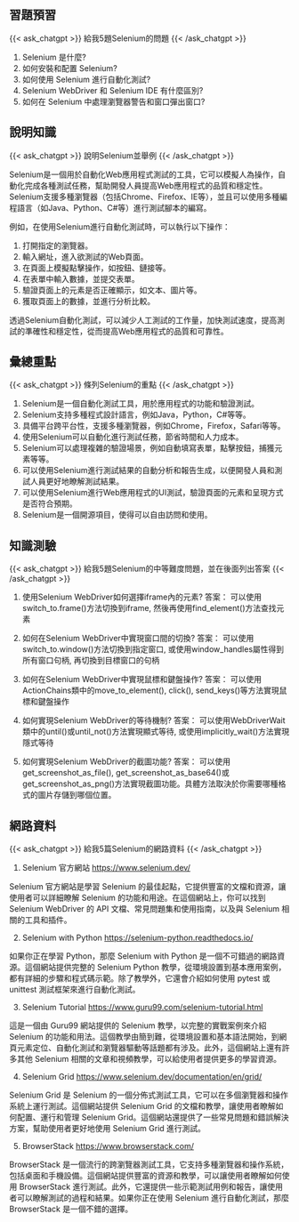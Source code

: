 ## 習題預習
{{< ask_chatgpt >}}
給我5題Selenium的問題
{{< /ask_chatgpt >}}



1. Selenium 是什麼?
2. 如何安裝和配置 Selenium?
3. 如何使用 Selenium 進行自動化測試?
4. Selenium WebDriver 和 Selenium IDE 有什麼區別?
5. 如何在 Selenium 中處理瀏覽器警告和窗口彈出窗口?   

## 說明知識
{{< ask_chatgpt >}}
說明Selenium並舉例
{{< /ask_chatgpt >}}



Selenium是一個用於自動化Web應用程式測試的工具，它可以模擬人為操作，自動化完成各種測試任務，幫助開發人員提高Web應用程式的品質和穩定性。Selenium支援多種瀏覽器（包括Chrome、Firefox、IE等），並且可以使用多種編程語言（如Java、Python、C#等）進行測試腳本的編寫。

例如，在使用Selenium進行自動化測試時，可以執行以下操作：

1. 打開指定的瀏覽器。
2. 輸入網址，進入欲測試的Web頁面。
3. 在頁面上模擬點擊操作，如按鈕、鏈接等。
4. 在表單中輸入數據，並提交表單。
5. 驗證頁面上的元素是否正確顯示，如文本、圖片等。
6. 獲取頁面上的數據，並進行分析比較。

透過Selenium自動化測試，可以減少人工測試的工作量，加快測試速度，提高測試的準確性和穩定性，從而提高Web應用程式的品質和可靠性。   

## 彙總重點
{{< ask_chatgpt >}}
條列Selenium的重點
{{< /ask_chatgpt >}}



1. Selenium是一個自動化測試工具，用於應用程式的功能和驗證測試。
2. Selenium支持多種程式設計語言，例如Java，Python，C#等等。
3. 具備平台跨平台性，支援多種瀏覽器，例如Chrome，Firefox，Safari等等。
4. 使用Selenium可以自動化進行測試任務，節省時間和人力成本。
5. Selenium可以處理複雜的驗證場景，例如自動填寫表單，點擊按鈕，捕獲元素等等。
6. 可以使用Selenium進行測試結果的自動分析和報告生成，以便開發人員和測試人員更好地瞭解測試結果。
7. 可以使用Selenium進行Web應用程式的UI測試，驗證頁面的元素和呈現方式是否符合預期。
8. Selenium是一個開源項目，使得可以自由訪問和使用。   

## 知識測驗
{{< ask_chatgpt >}}
給我5題Selenium的中等難度問題，並在後面列出答案
{{< /ask_chatgpt >}}



1. 使用Selenium WebDriver如何選擇iframe內的元素?
答案：
可以使用switch_to.frame()方法切換到iframe, 然後再使用find_element()方法查找元素

2. 如何在Selenium WebDriver中實現窗口間的切換?
答案：
可以使用switch_to.window()方法切換到指定窗口, 或使用window_handles屬性得到所有窗口句柄, 再切換到目標窗口的句柄

3. 如何在Selenium WebDriver中實現鼠標和鍵盤操作?
答案：
可以使用ActionChains類中的move_to_element(), click(), send_keys()等方法實現鼠標和鍵盤操作

4. 如何實現Selenium WebDriver的等待機制?
答案：
可以使用WebDriverWait類中的until()或until_not()方法實現顯式等待, 或使用implicitly_wait()方法實現隱式等待

5. 如何實現Selenium WebDriver的截圖功能?
答案：
可以使用get_screenshot_as_file(), get_screenshot_as_base64()或get_screenshot_as_png()方法實現截圖功能。具體方法取決於你需要哪種格式的圖片存儲到哪個位置。   

## 網路資料
{{< ask_chatgpt >}}
給我5篇Selenium的網路資料
{{< /ask_chatgpt >}}



1. Selenium 官方網站
https://www.selenium.dev/

Selenium 官方網站是學習 Selenium 的最佳起點，它提供豐富的文檔和資源，讓使用者可以詳細瞭解 Selenium 的功能和用途。在這個網站上，你可以找到 Selenium WebDriver 的 API 文檔、常見問題集和使用指南，以及與 Selenium 相關的工具和插件。

2. Selenium with Python
https://selenium-python.readthedocs.io/

如果你正在學習 Python，那麼 Selenium with Python 是一個不可錯過的網路資源。這個網站提供完整的 Selenium Python 教學，從環境設置到基本應用案例，都有詳細的步驟和程式碼示範。除了教學外，它還會介紹如何使用 pytest 或 unittest 測試框架來進行自動化測試。

3. Selenium Tutorial
https://www.guru99.com/selenium-tutorial.html

這是一個由 Guru99 網站提供的 Selenium 教學，以完整的實戰案例來介紹 Selenium 的功能和用法。這個教學由簡到難，從環境設置和基本語法開始，到網頁元素定位、自動化測試和瀏覽器驅動等話題都有涉及。此外，這個網站上還有許多其他 Selenium 相關的文章和視頻教學，可以給使用者提供更多的學習資源。

4. Selenium Grid
https://www.selenium.dev/documentation/en/grid/

Selenium Grid 是 Selenium 的一個分佈式測試工具，它可以在多個瀏覽器和操作系統上運行測試。這個網站提供 Selenium Grid 的文檔和教學，讓使用者瞭解如何配置、運行和管理 Selenium Grid。這個網站還提供了一些常見問題和錯誤解決方案，幫助使用者更好地使用 Selenium Grid 進行測試。

5. BrowserStack
https://www.browserstack.com/

BrowserStack 是一個流行的跨瀏覽器測試工具，它支持多種瀏覽器和操作系統，包括桌面和手機設備。這個網站提供豐富的資源和教學，可以讓使用者瞭解如何使用 BrowserStack 進行測試。此外，它還提供一些示範測試用例和報告，讓使用者可以瞭解測試的過程和結果。如果你正在使用 Selenium 進行自動化測試，那麼 BrowserStack 是一個不錯的選擇。   

